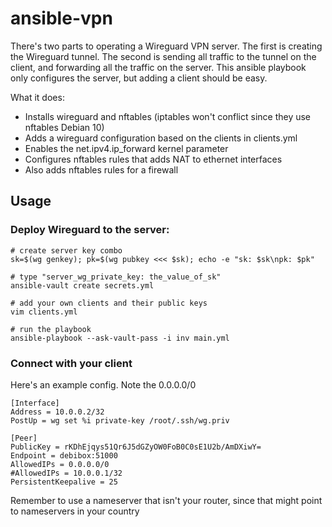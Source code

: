 # ansible-vpn

There's two parts to operating a Wireguard VPN server.
The first is creating the Wireguard tunnel. 
The second is sending all traffic to the tunnel on the client, and forwarding all the traffic on the server.
This ansible playbook only configures the server, but adding a client should be easy.

What it does:
- Installs wireguard and nftables (iptables won't conflict since they use nftables Debian 10)
- Adds a wireguard configuration based on the clients in clients.yml
- Enables the net.ipv4.ip_forward kernel parameter 
- Configures nftables rules that adds NAT to ethernet interfaces
- Also adds nftables rules for a firewall

## Usage

### Deploy Wireguard to the server:

```
# create server key combo
sk=$(wg genkey); pk=$(wg pubkey <<< $sk); echo -e "sk: $sk\npk: $pk"

# type "server_wg_private_key: the_value_of_sk"
ansible-vault create secrets.yml

# add your own clients and their public keys
vim clients.yml

# run the playbook
ansible-playbook --ask-vault-pass -i inv main.yml
```

### Connect with your client

Here's an example config. Note the 0.0.0.0/0
```
[Interface]
Address = 10.0.0.2/32
PostUp = wg set %i private-key /root/.ssh/wg.priv

[Peer]
PublicKey = rKDhEjqys51Qr6J5dGZyOW0FoB0C0sE1U2b/AmDXiwY=
Endpoint = debibox:51000
AllowedIPs = 0.0.0.0/0
#AllowedIPs = 10.0.0.1/32
PersistentKeepalive = 25
```
Remember to use a nameserver that isn't your router, since that might point to nameservers in your country